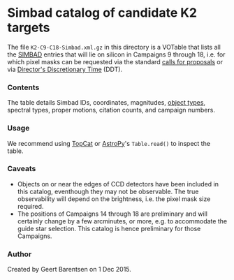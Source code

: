 # Simbad catalog of candidate K2 targets

The file `K2-C9-C18-Simbad.xml.gz` in this directory is a VOTable
that lists all the [SIMBAD](http://simbad.u-strasbg.fr/simbad/) entries that will lie on silicon 
in Campaigns 9 through 18, i.e. for which pixel masks can be
requested via the standard [calls for proposals](http://keplerscience.arc.nasa.gov/k2-proposing-targets.html) 
or via [Director's Discretionary Time](http://keplerscience.arc.nasa.gov/k2-ddt.html) (DDT).

### Contents
The table details Simbad IDs, coordinates, magnitudes, [object types](http://simbad.u-strasbg.fr/simbad/sim-display?data=otypes),
spectral types, proper motions, citation counts, and campaign numbers.

### Usage
We recommend using [TopCat](http://www.star.bristol.ac.uk/~mbt/topcat/)
or [AstroPy](http://www.astropy.org)'s `Table.read()` to inspect the table.

### Caveats
* Objects on or near the edges of CCD detectors have been included in this catalog,
eventhough they may not be observable.  The true observability will depend on the brightness, i.e. the pixel mask size required.
* The positions of Campaigns 14 through 18 are preliminary and will certainly change by a few arcminutes, or more, e.g. to accommodate the guide star selection. This catalog is hence preliminary for those Campaigns.

###  Author
Created by Geert Barentsen on 1 Dec 2015.
